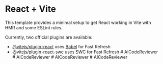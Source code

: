 # React + Vite

This template provides a minimal setup to get React working in Vite with HMR and some ESLint rules.

Currently, two official plugins are available:

- [@vitejs/plugin-react](https://github.com/vitejs/vite-plugin-react/blob/main/packages/plugin-react/README.md) uses [Babel](https://babeljs.io/) for Fast Refresh
- [@vitejs/plugin-react-swc](https://github.com/vitejs/vite-plugin-react-swc) uses [SWC](https://swc.rs/) for Fast Refresh
#   A I C o d e R e v i e w e r  
 #   A I C o d e R e v i e w e r  
 #   A I C o d e R e v i e w e r  
 #   A I C o d e R e v i e w e r  
 